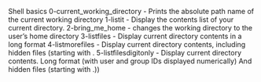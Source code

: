 Shell basics
0-current_working_directory - Prints the absolute path name of the current working directory
1-listit - Display the contents list of your current directory.
2-bring_me_home - changes the working directory to the user’s home directory
3-listfiles - Display current directory contents in a long format
4-listmorefiles - Display current directory contents, including hidden files (starting with .
5-listfilesdigitonly - Display current directory contents. Long format (with user and group IDs displayed numerically) And hidden files (starting with .))

